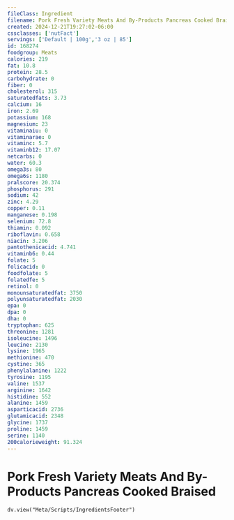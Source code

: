 ```yaml
---
fileClass: Ingredient
filename: Pork Fresh Variety Meats And By-Products Pancreas Cooked Braised
created: 2024-12-21T19:27:02-06:00
cssclasses: ['nutFact']
servings: ['Default | 100g','3 oz | 85']
id: 168274
foodgroup: Meats
calories: 219
fat: 10.8
protein: 28.5
carbohydrate: 0
fiber: 0
cholesterol: 315
saturatedfats: 3.73
calcium: 16
iron: 2.69
potassium: 168
magnesium: 23
vitaminaiu: 0
vitaminarae: 0
vitaminc: 5.7
vitaminb12: 17.07
netcarbs: 0
water: 60.3
omega3s: 80
omega6s: 1180
pralscore: 20.374
phosphorus: 291
sodium: 42
zinc: 4.29
copper: 0.11
manganese: 0.198
selenium: 72.8
thiamin: 0.092
riboflavin: 0.658
niacin: 3.206
pantothenicacid: 4.741
vitaminb6: 0.44
folate: 5
folicacid: 0
foodfolate: 5
folatedfe: 5
retinol: 0
monounsaturatedfat: 3750
polyunsaturatedfat: 2030
epa: 0
dpa: 0
dha: 0
tryptophan: 625
threonine: 1281
isoleucine: 1496
leucine: 2130
lysine: 1965
methionine: 470
cystine: 365
phenylalanine: 1222
tyrosine: 1195
valine: 1537
arginine: 1642
histidine: 552
alanine: 1459
asparticacid: 2736
glutamicacid: 2348
glycine: 1737
proline: 1459
serine: 1140
200calorieweight: 91.324
---
```


# Pork Fresh Variety Meats And By-Products Pancreas Cooked Braised

```dataviewjs
dv.view("Meta/Scripts/IngredientsFooter")
```